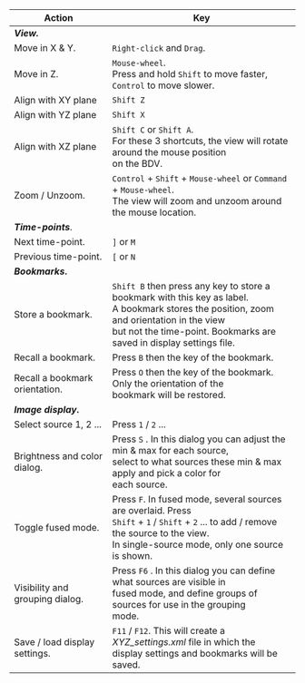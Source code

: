 | **Action**                      | **Key**  |
|---------------------------------|---------------|
| **_View._**                        ||
| Move in X & Y.                  | `Right-click` and `Drag`.    |
| Move in Z.                      | `Mouse-wheel`. <br>Press and hold `Shift` to move faster, `Control` to move slower. |
| Align with XY plane | `Shift Z` |
| Align with YZ plane | `Shift X` |
| Align with XZ plane | `Shift C` or `Shift A`. <br>For these 3 shortcuts, the view will rotate around the mouse position  <br>on the BDV. |
| Zoom / Unzoom.                  | `Control` + `Shift` + `Mouse-wheel` or `Command` + `Mouse-wheel`. <br>The view will zoom and unzoom around the mouse location. |
| **_Time-points_**.              |                    |
| Next time-point.                | `]` or `M`         |
| Previous time-point.            | `[` or `N`         |
| **_Bookmarks_.**                |                    |
| Store a bookmark.               | `Shift B` then press any key to store a bookmark with this key as label. <br>A bookmark stores the position, zoom and orientation in the view <br>but not the time-point. Bookmarks are saved in display settings file. |
| Recall a bookmark.              | Press `B` then the key of the bookmark. |
| Recall a bookmark orientation.  | Press `O` then the key of the bookmark. Only the orientation of the <br>bookmark will be restored. |
| **_Image display_.**            |                         |
| Select source 1, 2 ...          | Press `1` / `2` ...     |
| Brightness and color dialog.    | Press `S` . In this dialog you can adjust the min & max for each source,  <br>select to what sources these min & max apply and pick a color for  <br>each source. |
| Toggle fused mode.              | Press `F`. In fused mode, several sources are overlaid. Press <br> `Shift` + `1` / `Shift` + `2` ... to add / remove the source to the view. <br/>In single-source mode, only one source is shown.          |
| Visibility and grouping dialog. | Press `F6` . In this dialog you can define what sources are visible in <br/>fused mode, and define groups of sources for use in the grouping <br/>mode.         |
| Save / load display settings.   | `F11` / `F12`. This will create a _XYZ_settings.xml_ file in which the <br/>display settings and bookmarks will be saved.                                               |
